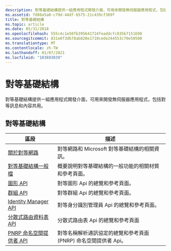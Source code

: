 ```yaml
---
description: 對等基礎結構提供一組應用程式開發介面，可用來開發無伺服器應用程式，包括對等訊息和內容共用。
ms.assetid: fd88a5a0-c79d-44df-b575-21c439cf369f
title: 對等基礎結構
ms.topic: article
ms.date: 05/31/2018
ms.openlocfilehash: 555c4c1e50fb395641724feaddcfc835b7151698
ms.sourcegitcommit: 831e8f3db78ab820e1710cede244553c70e50500
ms.translationtype: MT
ms.contentlocale: zh-TW
ms.lasthandoff: 01/07/2021
ms.locfileid: "103693039"
---
```

# <a name="peer-infrastructure"></a>對等基礎結構

對等基礎結構提供一組應用程式開發介面，可用來開發無伺服器應用程式，包括對等訊息和內容共用。

## <a name="peer-to-peer-infrastructure"></a>對等基礎結構



| 區段                                                                                  | 描述                                                                                        |
|------------------------------------------------------------------------------------------|----------------------------------------------------------------------------------------------------|
| [關於對等網路](about-peer-networking.md)                                       | 對等網路和 Microsoft 對等基礎結構的相關資訊。                           |
| [對等基礎結構一般檔](peer-infrastructure-common-documentation.md) | 概要說明對等基礎結構的一般功能的相關材質和參考頁面。 |
| [圖形 API](graphing-api.md)                                                         | 對等圖形 Api 的總覽和參考頁面。                                           |
| [群組 API](grouping-api.md)                                                         | 對等群組 Api 的總覽和參考頁面。                                           |
| [Identity Manager API](identity-manager-api.md)                                         | 對等身分識別管理員 Api 的總覽和參考頁面。                                   |
| [分散式路由資料表 API](distributed-routing-table-api.md)                       | 分散式路由表 Api 的總覽和參考頁面                                |
| [PNRP 命名空間提供者 API](pnrp-namespace-provider-api.md)                           | 對等名稱解析通訊協定的總覽和參考頁面 (PNRP) 命名空間提供者 Api。 |



 

 

 




